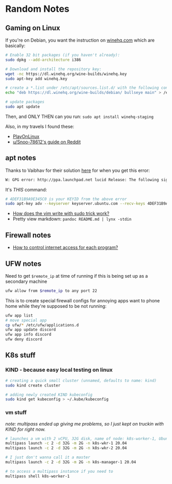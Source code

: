 # Random Notes

## Gaming on Linux

If you're on Debian, you want the instruction on [winehq.com](https://wiki.winehq.org/Debian) which are basically:

```bash
# Enable 32 bit packages (if you haven't already): 
sudo dpkg --add-architecture i386

# Download and install the repository key: 
wget -nc https://dl.winehq.org/wine-builds/winehq.key
sudo apt-key add winehq.key

# create a *.list under /etc/apt/sources.list.d/ with the following content in this case for Debian bullseye
echo "deb https://dl.winehq.org/wine-builds/debian/ bullseye main" > /etc/apt/sources.list.d/wine.list

# update packages
sudo apt update
```

Then, and ONLY THEN can you run: `sudo apt install winehq-staging`

Also, in my travels I found these:
- [PlayOnLinux](https://www.playonlinux.com/)
- [u/Snoo-78612's guide on Reddit](https://www.reddit.com/r/VivaPinata/comments/jke4er/viva_pinata_gnulinux_installation_guide/)

## apt notes

Thanks to Vaibhav for their solution [here](https://vskulkarni.wordpress.com/2011/10/07/gpg-error-httpppa-launchpad-net/) for when you get this error:
```bash
W: GPG error: http://ppa.launchpad.net lucid Release: The following signatures couldn't be verified because the public key is not available: NO_PUBKEY 4DEF31B9A9E345C0
```

It's *THIS* command: 

```bash
# 4DEF31B9A9E345C0 is your KEYID from the above error
sudo apt-key adv --keyserver keyserver.ubuntu.com --recv-keys 4DEF31B9A9E345C0
```

- [How does the vim write with sudo trick work?](https://stackoverflow.com/questions/2600783/how-does-the-vim-write-with-sudo-trick-work)
- Pretty view markdown: `pandoc README.md | lynx -stdin`

## Firewall notes
- [How to control internet access for each program?](https://askubuntu.com/questions/45072/how-to-control-internet-access-for-each-program)

## UFW notes
Need to get `$remote_ip` at time of running if this is being set up as a secondary machine
```bash
ufw allow from $remote_ip to any port 22
```

This is to create special firewall configs for annoying apps want to phone home while they're supposed to be not running:
```bash
ufw app list
# move special app 
cp ufw/* /etc/ufw/applications.d
ufw app update discord
ufw app info discord
ufw deny discord
```

## K8s stuff

### KIND - because easy local testing on linux

```bash
# creating a quick small cluster (unnamed, defaults to name: kind)
sudo kind create cluster

# adding newly created KIND kubeconfig
sudo kind get kubeconfig > ~/.kube/kubeconfig
```

### vm stuff
*note: multipass ended up giving me problems, so I just kept on truckin with KIND for right now.*

```bash
# launches a vm with 2 vCPU, 32G disk, name of node: k8s-worker-1, Ubuntu Image verion 20.04
multipass launch -c 2 -d 32G -m 2G -n k8s-wkr-1 20.04
multipass launch -c 2 -d 32G -m 2G -n k8s-wkr-2 20.04

# I just don't wanna call it a master
multipass launch -c 2 -d 32G -m 2G -n k8s-manager-1 20.04

# to access a multipass instance if you need to
multipass shell k8s-worker-1
```
